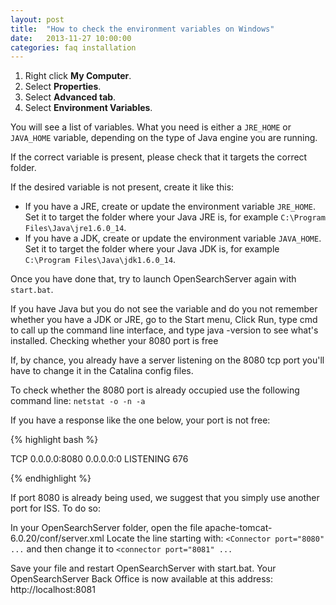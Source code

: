 ```yaml
---
layout: post
title:  "How to check the environment variables on Windows"
date:   2013-11-27 10:00:00
categories: faq installation
---
```


1. Right click **My Computer**.
2. Select **Properties**.
3. Select **Advanced tab**.
4. Select **Environment Variables**.

You will see a list of variables. What you need is either a `JRE_HOME` or `JAVA_HOME` variable, depending on the type of Java engine you are running.

If the correct variable is present, please check that it targets the correct folder.

If the desired variable is not present, create it like this:

* If you have a JRE, create or update the environment variable `JRE_HOME`. Set it to target the folder where your Java JRE is, for example `C:\Program Files\Java\jre1.6.0_14`.
* If you have a JDK, create or update the environment variable `JAVA_HOME`. Set it to target the folder where your Java JDK is, for example `C:\Program Files\Java\jdk1.6.0_14`.

Once you have done that, try to launch OpenSearchServer again with `start.bat`.

If you have Java but you do not see the variable and do you not remember whether you have a JDK or JRE, go to the Start menu, Click Run, type cmd to call up the command line interface, and type java -version to see what's installed. Checking whether your 8080 port is free

If, by chance, you already have a server listening on the 8080 tcp port you'll have to change it in the Catalina config files.

To check whether the 8080 port is already occupied use the following command line: `netstat -o -n -a`

If you have a response like the one below, your port is not free:

{% highlight bash %}

TCP 0.0.0.0:8080 0.0.0.0:0 LISTENING 676

{% endhighlight %}


If port 8080 is already being used, we suggest that you simply use another port for ISS. To do so:

In your OpenSearchServer folder, open the file apache-tomcat-6.0.20/conf/server.xml Locate the line starting with: `<Connector port="8080" ...` and then change it to `<connector port="8081" ...`

Save your file and restart OpenSearchServer with start.bat. Your OpenSearchServer Back Office is now available at this address: http://localhost:8081